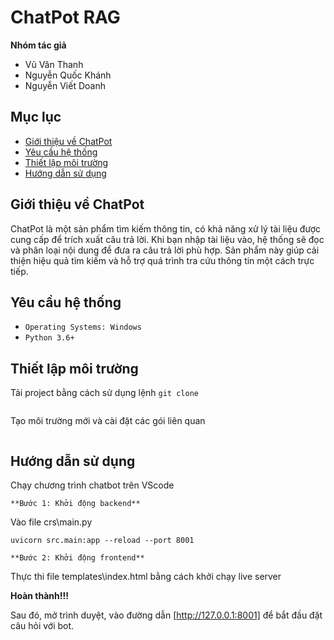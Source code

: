 # ChatPot RAG

**Nhóm tác giả**
- Vũ Văn Thanh
- Nguyễn Quốc Khánh
- Nguyễn Viết Doanh

## Mục lục

* [Giới thiệu về ChatPot](#Giới-thiệu-về-ChatPot)
* [Yêu cầu hệ thống](#yêu-cầu-hệ-thống)
* [Thiết lập môi trường](#thiết-lập-môi-trường)
* [Hướng dẫn sử dụng](#hướng-dẫn-sử-dụng)

## Giới thiệu về ChatPot 

ChatPot là một sản phẩm tìm kiếm thông tin, có khả năng xử lý tài liệu được cung cấp để trích xuất câu trả lời. Khi bạn nhập tài liệu vào, hệ thống sẽ đọc và phân loại nội dung để đưa ra câu trả lời phù hợp. Sản phẩm này giúp cải thiện hiệu quả tìm kiếm và hỗ trợ quá trình tra cứu thông tin một cách trực tiếp.

## Yêu cầu hệ thống

* `Operating Systems: Windows`
* `Python 3.6+`

## Thiết lập môi trường

Tải project bằng cách sử dụng lệnh `git clone`

```

```

Tạo môi trường mới và cài đặt các gói liên quan

```
```

## Hướng dẫn sử dụng

Chạy chương trình chatbot trên VScode

`**Bước 1: Khởi động backend**`

Vào file crs\main.py

```
uvicorn src.main:app --reload --port 8001
```

`**Bước 2: Khởi động frontend**`

Thực thi file templates\index.html bằng cách khởi chạy live server

**Hoàn thành!!!**

Sau đó, mở trình duyệt, vào đường dẫn [http://127.0.0.1:8001] để bắt đầu đặt câu hỏi với bot.
